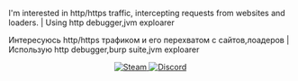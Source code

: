 <p>I'm interested in http/https traffic, intercepting requests from websites and loaders. | Using http debugger,jvm exploarer</p>
<p>Интересуюсь http/https трафиком и его перехватом с сайтов,лоадеров | Использую http debugger,burp suite,jvm exploarer</p>
<b></b>
<div id="badges" align="center">
  <a href="https://steamcommunity.com/id/failure-/">
    <img src="https://img.shields.io/badge/Steam-gray?style=for-the-badge&logo=Steamin&logoColor=white" alt="Steam"/>
  </a>
  <a href="https://discord.gg/dDAdxJpaf4">
    <img src="https://img.shields.io/badge/Discord-blue?style=for-the-badge&logo=Discord&logoColor=white" alt="Discord"/>
  </a>
</div>
